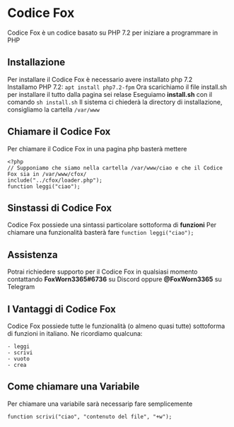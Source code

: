 # Codice Fox
Codice Fox è un codice basato su PHP 7.2 per iniziare a programmare in PHP

## Installazione
Per installare il Codice Fox è necessario avere installato php 7.2<br>
Installamo PHP 7.2: `apt install php7.2-fpm`
Ora scarichiamo il file install.sh per installare il tutto dalla pagina sei relase
Eseguiamo **install.sh** con il comando `sh install.sh`
Il sistema ci chiederà la directory di installazione, consigliamo la cartella `/var/www`

## Chiamare il Codice Fox
Per chiamare il Codice Fox in una pagina php basterà mettere
```
<?php
// Supponiamo che siamo nella cartella /var/www/ciao e che il Codice Fox sia in /var/www/cfox/
include("../cfox/loader.php");
function leggi("ciao");
```


## Sinstassi di Codice Fox
Codice Fox possiede una sintassi particolare sottoforma di **funzioni**
Per chiamare una funzionalità basterà fare `function leggi("ciao");`

## Assistenza
Potrai richiedere supporto per il Codice Fox in qualsiasi momento contattando **FoxWorn3365#6736** su Discord oppure **@FoxWorn3365** su Telegram

## I Vantaggi di Codice Fox
Codice Fox possiede tutte le funzionalità (o almeno quasi tutte) sottoforma di funzioni in italiano.
Ne ricordiamo qualcuna:
```
- leggi
- scrivi
- vuoto
- crea
```
 
 ## Come chiamare una Variabile
 Per chiamare una variabile sarà necessarip fare semplicemente
 ```
 function scrivi("ciao", "contenuto del file", "+w");
 ```

